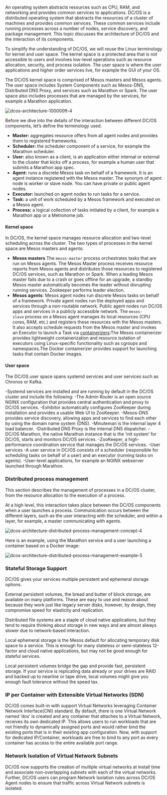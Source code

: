 An operating system abstracts resources such as CPU, RAM, and networking and provides common services to applications. DC/OS is a distributed operating system that abstracts the resources of a cluster of machines and provides common services. These common services include running processes across a number of nodes, service discovery, and package management. This topic discusses the architecture of DC/OS and the interaction of its components.

To simplify the understanding of DC/OS, we will reuse the Linux terminology for kernel and user space. The kernel space is a protected area that is not accessible to users and involves low-level operations such as resource allocation, security, and process isolation. The user space is where the user applications and higher order services live, for example the GUI of your OS.

The DC/OS kernel space is comprised of Mesos masters and Mesos agents. The user space includes System Components such as Mesos-DNS, Distributed DNS Proxy, and services such as Marathon or Spark. The user space also includes processes that are managed by the services, for example a Marathon application.

![dcos-architecture-100000ft-4](https://docs.mesosphere.com/wp-content/uploads/2016/06/dcos-architecture-100000ft-4.png)

Before we dive into the details of the interaction between different DC/OS components, let’s define the terminology used.

- **Master:** aggregates resource offers from all agent nodes and provides them to registered frameworks.
- **Scheduler:** the scheduler component of a service, for example the Marathon scheduler.
- **User:** also known as a client, is an application either internal or external to the cluster that kicks off a process, for example a human user that submits a Marathon app spec.
- **Agent:** runs a discrete Mesos task on behalf of a framework. It is an agent instance registered with the Mesos master. The synonym of agent node is worker or slave node. You can have private or public agent nodes.
- **Executor:** launched on agent nodes to run tasks for a service.
- **Task:** a unit of work scheduled by a Mesos framework and executed on a Mesos agent.
- **Process:** a logical collection of tasks initiated by a client, for example a Marathon app or a Metronome job.

#### Kernel space

In DC/OS, the kernel space manages resource allocation and two-level scheduling across the cluster. The two types of processes in the kernel space are Mesos masters and agents:

- **Mesos masters** The `mesos-master` process orchestrates tasks that are run on Mesos agents. The Mesos Master process receives resource reports from Mesos agents and distributes those resources to registered DC/OS services, such as Marathon or Spark. When a leading Mesos master fails due to a crash or goes offline for an upgrade, a standby Mesos master automatically becomes the leader without disrupting running services. Zookeeper performs leader election.
- **Mesos agents**: Mesos agent nodes run discrete Mesos tasks on behalf of a framework. Private agent nodes run the deployed apps and services through a non-routable network. Public agent nodes run DC/OS apps and services in a publicly accessible network. The `mesos-slave` process on a Mesos agent manages its local resources (CPU cores, RAM, etc.) and registers these resources with the Mesos masters. It also accepts schedule requests from the Mesos master and invokes an Executor to launch a Task via [containerizers](http://mesos.apache.org/documentation/latest/containerizer/):The Mesos containerizer provides lightweight containerization and resource isolation of executors using Linux-specific functionality such as cgroups and namespaces.The Docker containerizer provides support for launching tasks that contain Docker images.

#### User space

The DC/OS user space spans systemd services and user services such as Chronos or Kafka.

-Systemd services are installed and are running by default in the DC/OS cluster and include the following:
-The Admin Router is an open source NGINX configuration that provides central authentication and proxy to DC/OS services.
-Exhibitor automatically configures ZooKeeper during installation and provides a usable Web UI to ZooKeeper.
-Mesos-DNS provides service discovery, allowing apps and services to find each other by using the domain name system (DNS).
-Minuteman is the internal layer 4 load balancer.
-Distributed DNS Proxy is the internal DNS dispatcher.
-DC/OS Marathon, the native Marathon instance that is the ‘init system’ for DC/OS, starts and monitors DC/OS services.
-ZooKeeper, a high-performance coordination service that manages the DC/OS services.
-User services
-A user service in DC/OS consists of a scheduler (responsible for scheduling tasks on behalf of a user) and an executor (running tasks on agents).
-User-level applications, for example an NGINX webserver launched through Marathon.

### Distributed process management

This section describes the management of processes in a DC/OS cluster, from the resource allocation to the execution of a process.

At a high level, this interaction takes place between the DC/OS components when a user launches a process. Communication occurs between the different layers, such as the user interacting with the scheduler, and within a layer, for example, a master communicating with agents.

![dcos-architecture-distributed-process-management-concept-4](https://docs.mesosphere.com/wp-content/uploads/2016/06/dcos-architecture-distributed-process-management-concept-4-1200x755.png)

Here is an example, using the Marathon service and a user launching a container based on a Docker image:

![dcos-architecture-distributed-process-management-example-5](https://docs.mesosphere.com/wp-content/uploads/2016/06/dcos-architecture-distributed-process-management-example-5-1200x687.png)

### Stateful Storage Support

DC/OS gives your services multiple persistent and ephemeral storage options.

External persistent volumes, the bread and butter of block storage, are available on many platforms. These are easy to use and reason about because they work just like legacy server disks, however, by design, they compromise speed for elasticity and replication.

Distributed file systems are a staple of cloud native applications, but they tend to require thinking about storage in new ways and are almost always slower due to network-based interaction.

Local ephemeral storage is the Mesos default for allocating temporary disk space to a service. This is enough for many stateless or semi-stateless 12-factor and cloud native applications, but may not be good enough for stateful services.

Local persistent volumes bridge the gap and provide fast, persistent storage. If your service is replicating data already or your drives are RAID and backed up to nearline or tape drive, local volumes might give you enough fault tolerance without the speed tax.

### IP per Container with Extensible Virtual Networks (SDN)

DC/OS comes built-in with support Virtual Networks leveraging Container Network Interface(CNI) standard. By default, there is one Virtual Network named ‘dos’ is created and any container that attaches to a Virtual Network, receives its own dedicated IP. This allows users to run workloads that are not friendly to dynamically assigned ports and would rather bind the existing ports that is in their existing app configuration. Now, with support for dedicated IP/Container, workloads are free to bind to any port as every container has access to the entire available port range.

### Network Isolation of Virtual Network Subnets

DC/OS now supports the creation of multiple virtual networks at install time and associate non-overlapping subnets with each of the virtual networks. Further, DC/OS users can program Network Isolation rules across DC/OS Agent nodes to ensure that traffic across Virtual Network subnets is isolated.